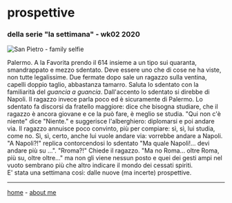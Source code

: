 # prospettive    
### della serie "la settimana" - wk02 2020  

![](https://drive.google.com/uc?id=1J9I5RaMjoJhMwhLIDc4Tn7eKmc3_7GBp "San Pietro - family selfie")  

Palermo. A la Favorita prendo il 614 insieme a un tipo sui quaranta, smandrappato e mezzo sdentato. Deve essere uno che di cose ne ha viste, non tutte legalissime. Due fermate dopo sale un ragazzo sulla ventina, capelli doppio taglio, abbastanza tamarro. Saluta lo sdentato con la familiarità del *guancia a guancia*. Dall'accento lo sdentato si direbbe di Napoli. Il ragazzo invece parla poco ed è sicuramente di Palermo. Lo sdentato fa discorsi da fratello maggiore: dice che bisogna studiare, che il ragazzo è ancora giovane e ce la può fare, è meglio se studia. "Qui non c'è niente" dice "Niente." e suggerisce l'alberghiero: diplomarsi e poi andare via. Il ragazzo annuisce poco convinto, più per compiare: sì, sì, lui studia, come no. Sì, sì, certo, anche lui vuole andare via: vorrebbe andare a Napoli.  
"A Napoli?!" replica contorcendosi lo sdentato "Ma quale Napoli!... devi andare più su ...". "Rroma?!" Chiede il ragazzo. "Ma no Roma... oltre Roma, più su, oltre oltre..." ma non gli viene nessun posto e quei dei gesti ampi nel vuoto sembrano più che altro indicare il mondo dei cessati spiriti.  
E' stata una settimana così: dalle nuove (ma incerte) prospettive.   

---  
[home](/index.md) - [about me](/aboutme.md)